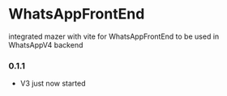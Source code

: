 # WhatsAppFrontEnd
integrated mazer with vite for WhatsAppFrontEnd to be used in WhatsAppV4 backend

### 0.1.1

- V3 just now started
